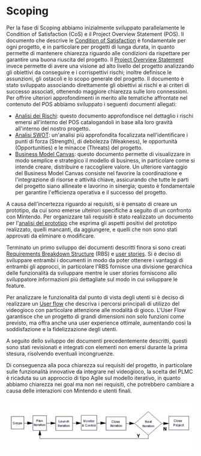 <!--buh-->
# Scoping

Per la fase di Scoping abbiamo inizialmente sviluppato parallelamente le Condition of Satisfaction (CoS) e il Project Overview Statement (POS).
Il documento che descrive le [Condition of Satisfaction](../documentazione/scopingC/CoS.md) è fondamentale per ogni progetto, e in particolare per progetti di lunga durata, in quanto permette di mantenere chiarezza riguardo alle condizioni da rispettare per garantire una buona riuscita del progetto.
Il [Project Overview Statement](../documentazione/scopingC/POS.md) invece permette di avere una visione ad alto livello del progetto analizzando gli obiettivi da conseguire e i corrispettivi rischi; inoltre definisce le assunzioni, gli ostacoli e lo scopo generale del progetto. Il documento è stato sviluppato associando direttamente gli obiettivi ai rischi e ai criteri di successo associati, ottenendo maggiore chiarezza sulle loro connessioni. 
Per offrire ulteriori approfondimenti in merito alle tematiche affrontate nel contenuto del POS abbiamo sviluppato i seguenti documenti allegati:
- [Analisi dei Rischi](../documentazione/scopingC/Analisi_rischi.md): questo documento approfondisce nel dettaglio i rischi emersi all'interno del POS catalogandoli in base alla loro gravità all'interno del nostro progetto.
- [Analisi SWOT](../documentazione/scopingC/SWOT.md): un'analisi più approfondita focalizzata nell'identificare i punti di forza (Strength), di debolezza (Weakness), le opportunità (Opportunities) e le minacce (Threats) del progetto.
- [Business Model Canvas](../documentazione/scopingC/canvas.md):  questo documento permette di visualizzare in modo semplice e strategico il modello di business, in particolare come si intende creare, distribuire e raccogliere valore.
Un ulteriore vantaggio del Business Model Canvas consiste nel favorire la coordinazione e l'integrazione di risorse e attività chiave, assicurando che tutte le parti del progetto siano allineate e lavorino in sinergia; questo è fondamentale per garantire l'efficienza operativa e il successo del progetto.

A causa dell'incertezza riguardo ai requisiti, si è pensato di creare un prototipo, da cui sono emerse ulteirori specifiche a seguito di un confronto con Mintendo. Per organizzare tali requisiti è stato realizzato un documento per l'[analisi del prototipo](../documentazione/scopingC/post_prototipo.md) che esprima gli aspetti positivi del prototipo realizzato, quelli mancanti, da aggiungere, e quelli che non sono stati approvati da eliminare o modificare. 

Terminato un primo sviluppo dei documenti descritti finora si sono creati [Requirements Breakdown Structure](../documentazione/scopingC/RBS.md) (RBS) e [user stories](../documentazione/scopingC/user_story.md). Si è deciso di sviluppare entrambi i documenti in modo da poter ottenere i vantaggi di entrambi gli approcci, in particolare l'RBS fornisce una divisione gerarchica delle funzionalità da sviluppare mentre le user stories forniscono allo sviluppatore informazioni più dettagliate sul modo in cui sviluppare le feature. 

Per analizzare le funzionalità dal punto di vista degli utenti si è deciso di realizzare un [User flow](../documentazione/scopingC/user_flow.md) che descriva i percorsi principali di utilizzo del videogioco con particolare attenzione alle modalità di gioco. L'User Flow garantisce che un progetto di grandi dimensioni non solo funzioni come previsto, ma offra anche una user experience ottimale, aumentando così la soddisfazione e la fidelizzazione degli utenti.

A seguito dello sviluppo dei documenti precedentemente descritti, questi sono stati revisionati e integrati con elementi non emersi durante la prima stesura, risolvendo eventuali incongruenze. 

Di conseguenza alla poca chiarezza sui requisiti del progetto, in particolare sulle funzionalità innovative da integrare nel videogioco, la scelta del PLMC è ricaduta su un approccio di tipo Agile sul modello iterativo, in quanto abbiamo chiarezza nei goal ma non nei requisiti, che potrebbero cambiare a causa delle interazioni con Mintendo e utenti finali.



<p align="center">
  <img src="../img/Iterativo.png" alt="Modello iterativo" />
</p>


